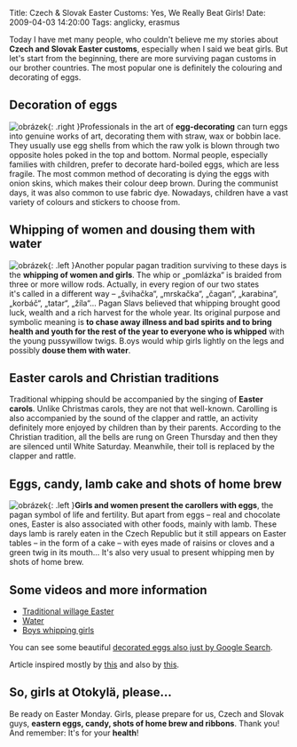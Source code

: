 Title: Czech & Slovak Easter Customs: Yes, We Really Beat Girls!
Date: 2009-04-03 14:20:00
Tags: anglicky, erasmus

Today I have met many people, who couldn't believe me my stories about **Czech and Slovak Easter customs**, especially when I said we beat girls. But let's start from the beginning, there are more surviving pagan customs in our brother countries. The most popular one is definitely the colouring and decorating of eggs.

## Decoration of eggs

![obrázek]({filename}/images/108.jpg){: .right }Professionals in the art of **egg-decorating** can turn eggs into genuine works of art, decorating them with straw, wax or bobbin lace. They usually use egg shells from which the raw yolk is blown through two opposite holes poked in the top and bottom. Normal people, especially families with children, prefer to decorate hard-boiled eggs, which are less fragile. The most common method of decorating is dying the eggs with onion skins, which makes their colour deep brown. During the communist days, it was also common to use fabric dye. Nowadays, children have a vast variety of colours and stickers to choose from.

## Whipping of women and dousing them with water

![obrázek]({filename}/images/109.jpg){: .left }Another popular pagan tradition surviving to these days is the **whipping of women and girls**. The whip or „pomlázka“ is braided from three or more willow rods. Actually, in every region of our two states it's called in a different way – „švihačka“, „mrskačka“, „čagan“, „karabina“, „korbáč“, „tatar“, „žíla“… Pagan Slavs believed that whipping brought good luck, wealth and a rich harvest for the whole year. Its original purpose and symbolic meaning is **to chase away illness and bad spirits and to bring health and youth for the rest of the year to everyone who is whipped** with the young pussywillow twigs. B.oys would whip girls lightly on the legs and possibly **douse them with water**.

## Easter carols and Christian traditions

Traditional whipping should be accompanied by the singing of **Easter carols**. Unlike Christmas carols, they are not that well-known. Carolling is also accompanied by the sound of the clapper and rattle, an activity definitely more enjoyed by children than by their parents. According to the Christian tradition, all the bells are rung on Green Thursday and then they are silenced until White Saturday. Meanwhile, their toll is replaced by the clapper and rattle.

## Eggs, candy, lamb cake and shots of home brew

![obrázek]({filename}/images/110.jpg){: .left }**Girls and women present the carollers with eggs**, the pagan symbol of life and fertility. But apart from eggs – real and chocolate ones, Easter is also associated with other foods, mainly with lamb. These days lamb is rarely eaten in the Czech Republic but it still appears on Easter tables – in the form of a cake – with eyes made of raisins or cloves and a green twig in its mouth… It's also very usual to present whipping men by shots of home brew.

## Some videos and more information

-   [Traditional willage Easter](http://www.youtube.com/watch?v=pMYU4fcuVpc&feature=related)
-   [Water](http://www.youtube.com/watch?v=7PHNftjjgp4&feature=related)
-   [Boys whipping girls](http://www.youtube.com/watch?v=zT_41piXK3s)

You can see some beautiful [decorated eggs also just by Google Search](http://images.google.com/images?q=kraslice&oe=utf-8&rls=org.mozilla:cs:official&client=firefox-a&um=1&ie=UTF-8&sa=N&hl=cs&tab=wi).

Article inspired mostly by [this](http://www.radio.cz/cz/clanek/102218) and also by [this](http://www.myczechrepublic.com/czech_culture/czech_holidays/easter/).

## So, girls at Otokylä, please…

Be ready on Easter Monday. Girls, please prepare for us, Czech and Slovak guys, **eastern eggs, candy, shots of home brew and ribbons**. Thank you! And remember: It's for your **health**!
